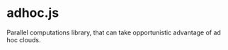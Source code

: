 adhoc.js
========

Parallel computations library, that can take opportunistic advantage of
ad hoc clouds.
